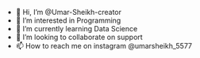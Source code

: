 - 👋 Hi, I’m @Umar-Sheikh-creator
- 👀 I’m interested in Programming
- 🌱 I’m currently learning Data Science
- 💞️ I’m looking to collaborate on support
- 📫 How to reach me on instagram @umarsheikh_5577

